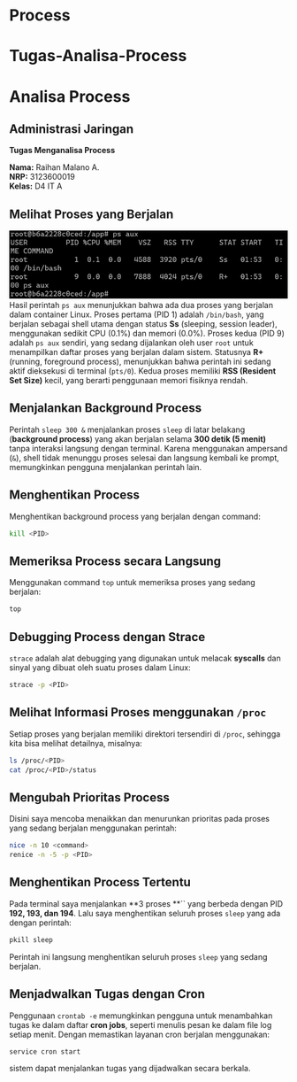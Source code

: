 # Process
# Tugas-Analisa-Process
# Analisa Process

## Administrasi Jaringan

**Tugas Menganalisa Process**

**Nama:** Raihan Malano A.  
**NRP:** 3123600019  
**Kelas:** D4 IT A


## Melihat Proses yang Berjalan
![Process](img/process.png)
Hasil perintah `ps aux` menunjukkan bahwa ada dua proses yang berjalan dalam container Linux. Proses pertama (PID 1) adalah `/bin/bash`, yang berjalan sebagai shell utama dengan status **Ss** (sleeping, session leader), menggunakan sedikit CPU (0.1%) dan memori (0.0%). Proses kedua (PID 9) adalah `ps aux` sendiri, yang sedang dijalankan oleh user `root` untuk menampilkan daftar proses yang berjalan dalam sistem. Statusnya **R+** (running, foreground process), menunjukkan bahwa perintah ini sedang aktif dieksekusi di terminal (`pts/0`). Kedua proses memiliki **RSS (Resident Set Size)** kecil, yang berarti penggunaan memori fisiknya rendah.

## Menjalankan Background Process

Perintah `sleep 300 &` menjalankan proses `sleep` di latar belakang (**background process**) yang akan berjalan selama **300 detik (5 menit)** tanpa interaksi langsung dengan terminal. Karena menggunakan ampersand (`&`), shell tidak menunggu proses selesai dan langsung kembali ke prompt, memungkinkan pengguna menjalankan perintah lain.

## Menghentikan Process

Menghentikan background process yang berjalan dengan command:

```bash
kill <PID>
```

## Memeriksa Process secara Langsung

Menggunakan command `top` untuk memeriksa proses yang sedang berjalan:

```bash
top
```

## Debugging Process dengan Strace

`strace` adalah alat debugging yang digunakan untuk melacak **syscalls** dan sinyal yang dibuat oleh suatu proses dalam Linux:

```bash
strace -p <PID>
```

## Melihat Informasi Proses menggunakan `/proc`

Setiap proses yang berjalan memiliki direktori tersendiri di `/proc`, sehingga kita bisa melihat detailnya, misalnya:

```bash
ls /proc/<PID>
cat /proc/<PID>/status
```

## Mengubah Prioritas Process

Disini saya mencoba menaikkan dan menurunkan prioritas pada proses yang sedang berjalan menggunakan perintah:

```bash
nice -n 10 <command>
renice -n -5 -p <PID>
```

## Menghentikan Process Tertentu

Pada terminal saya menjalankan **3 proses **`` yang berbeda dengan PID **192, 193, dan 194**. Lalu saya menghentikan seluruh proses `sleep` yang ada dengan perintah:

```bash
pkill sleep
```

Perintah ini langsung menghentikan seluruh proses `sleep` yang sedang berjalan.

## Menjadwalkan Tugas dengan Cron

Penggunaan `crontab -e` memungkinkan pengguna untuk menambahkan tugas ke dalam daftar **cron jobs**, seperti menulis pesan ke dalam file log setiap menit. Dengan memastikan layanan cron berjalan menggunakan:

```bash
service cron start
```

sistem dapat menjalankan tugas yang dijadwalkan secara berkala.

